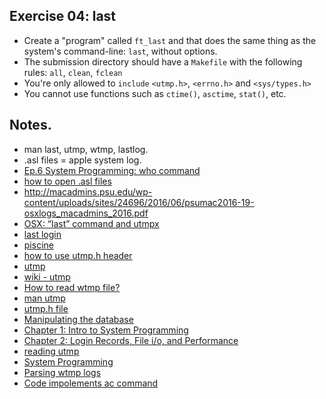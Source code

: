 ## Exercise 04: last

- Create a "program" called `ft_last` and that does the same thing as the system's command-line: `last`, without options.
- The submission directory should have a `Makefile` with the following rules: `all`, `clean`, `fclean`
- You're only allowed to `include` `<utmp.h>`, `<errno.h>` and `<sys/types.h>`
- You cannot use functions such as `ctime()`, `asctime`, `stat()`, etc.

## Notes.

- man last, utmp, wtmp, lastlog.
- .asl files = apple system log.
- [Ep.6 System Programming: who command](https://www.youtube.com/watch?v=JMcgrq173Ow)
- [how to open .asl files](https://www.google.com/search?client=safari&rls=en&q=how+to+open+apple+system+logs+files&ie=UTF-8&oe=UTF-8)
- http://macadmins.psu.edu/wp-content/uploads/sites/24696/2016/06/psumac2016-19-osxlogs_macadmins_2016.pdf
- [OSX: “last” command and utmpx](https://stackoverflow.com/questions/33417520/osx-last-command-and-utmpx)
- [last login](https://superuser.com/questions/128705/ssh-last-login-last-and-os-x)
- [piscine](https://github.com/amalliar/piscine-C/blob/master/d12/ex04/src/ft_wtmp_load.c)
- [how to use utmp.h header](https://www.google.com/search?q=how+to+use+utmp.h+header&client=safari&rls=en&sxsrf=ALeKk005-HDzoAVEIZRW2yD4AeCYyoyMlA%3A1622942923568&ei=yyS8YP-TIpLlgwfxiovABA&oq=how+to+use+utmp.h+header&gs_lcp=Cgdnd3Mtd2l6EAM6BwgAEEcQsANQ8SxY7y5gqTNoAXACeACAAc0BiAHxA5IBBTEuMS4xmAEAoAEBqgEHZ3dzLXdpesgBCMABAQ&sclient=gws-wiz&ved=0ahUKEwi_pczD7YHxAhWS8uAKHXHFAkgQ4dUDCA0&uact=5)
- [utmp](https://www.ibm.com/docs/fi/aix/7.2?topic=files-utmph-file)
- [wiki - utmp](https://en.wikipedia.org/wiki/Utmp)
- [How to read wtmp file?](https://stackoverflow.com/questions/10324144/how-to-read-wtmp-file)
- [man utmp](https://man7.org/linux/man-pages/man5/utmp.5.html)
- [utmp.h file](https://www.ibm.com/docs/fi/aix/7.2?topic=files-utmph-file)
- [Manipulating the database](https://www.gnu.org/software/libc/manual/html_node/Manipulating-the-Database.html)
- [Chapter 1: Intro to System Programming](http://www.compsci.hunter.cuny.edu/~sweiss/course_materials/unix_lecture_notes/chapter_01.pdf)
- [Chapter 2: Login Records, File i/o, and Performance](http://www.compsci.hunter.cuny.edu/~sweiss/course_materials/unix_lecture_notes/chapter_02.pdf)
- [reading utmp](https://stackoverflow.com/questions/26333279/reading-the-linux-utmp-file-without-using-fopen-and-fread)
- [System Programming](http://eng.harran.edu.tr/~msuzer/files/sysprog18/ch2.pdf)
- [Parsing wtmp logs](https://stackoverflow.com/questions/11093218/parsing-wtmp-logs-with-c)
- [Code impolements ac command](https://www.programmersought.com/article/74154021610/)
